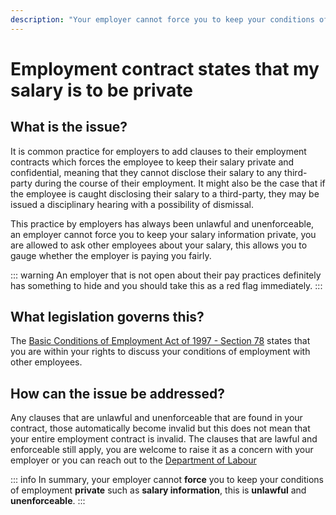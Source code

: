 ```yaml
---
description: "Your employer cannot force you to keep your conditions of employment private such as salary information, this is unlawful and unenforceable."
---
```


# Employment contract states that my salary is to be private

## What is the issue?

It is common practice for employers to add clauses to their employment contracts which forces the employee to keep their salary private and confidential, meaning that they cannot disclose their salary to any third-party during the course of their employment. It might also be the case that if the employee is caught disclosing their salary to a third-party, they may be issued a disciplinary hearing with a possibility of dismissal. 

This practice by employers has always been unlawful and unenforceable, an employer cannot force you to keep your salary information private, you are allowed to ask other employees about your salary, this allows you to gauge whether the employer is paying you fairly.

::: warning
An employer that is not open about their pay practices definitely has something to hide and you should take this as a red flag immediately.
:::

## What legislation governs this?

The [Basic Conditions of Employment Act of 1997 - Section 78](https://lawlibrary.org.za/akn/za/act/1997/75/eng@1997-12-05#chp_Ten__part_C__sec_78) states that you are within your rights to discuss your conditions of employment with other employees.

## How can the issue be addressed?

Any clauses that are unlawful and unenforceable that are found in your contract, those automatically become invalid but this does not mean that your entire employment contract is invalid. The clauses that are lawful and enforceable still apply, you are welcome to raise it as a concern with your employer or you can reach out to the [Department of Labour](https://www.labour.gov.za/Pages/Default.aspx)

::: info
In summary, your employer cannot **force** you to keep your conditions of employment **private** such as **salary information**, this is **unlawful** and **unenforceable**.
:::